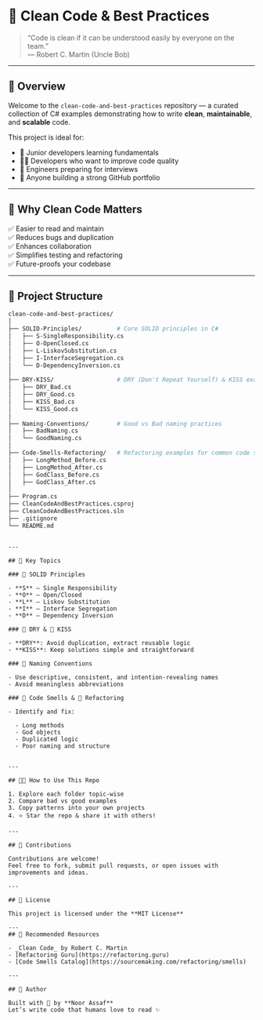 # 🧼 Clean Code & Best Practices

> “Code is clean if it can be understood easily by everyone on the team.”  
> — Robert C. Martin (Uncle Bob)

---

## 📘 Overview

Welcome to the `clean-code-and-best-practices` repository — a curated collection of C# examples demonstrating how to write **clean**, **maintainable**, and **scalable** code.

This project is ideal for:

- 🔰 Junior developers learning fundamentals
- 👨‍💻 Developers who want to improve code quality
- 🎯 Engineers preparing for interviews
- 💼 Anyone building a strong GitHub portfolio

---

## 🧠 Why Clean Code Matters

✅ Easier to read and maintain  
✅ Reduces bugs and duplication  
✅ Enhances collaboration  
✅ Simplifies testing and refactoring  
✅ Future-proofs your codebase

---

## 📂 Project Structure

```bash
clean-code-and-best-practices/
│
├── SOLID-Principles/          # Core SOLID principles in C#
│   ├── S-SingleResponsibility.cs
│   ├── O-OpenClosed.cs
│   ├── L-LiskovSubstitution.cs
│   ├── I-InterfaceSegregation.cs
│   └── D-DependencyInversion.cs
│
├── DRY-KISS/                  # DRY (Don't Repeat Yourself) & KISS examples
│   ├── DRY_Bad.cs
│   ├── DRY_Good.cs
│   ├── KISS_Bad.cs
│   └── KISS_Good.cs
│
├── Naming-Conventions/        # Good vs Bad naming practices
│   ├── BadNaming.cs
│   └── GoodNaming.cs
│
├── Code-Smells-Refactoring/   # Refactoring examples for common code smells
│   ├── LongMethod_Before.cs
│   ├── LongMethod_After.cs
│   ├── GodClass_Before.cs
│   ├── GodClass_After.cs
│
├── Program.cs
├── CleanCodeAndBestPractices.csproj
├── CleanCodeAndBestPractices.sln
├── .gitignore
└── README.md
```

```

---

## 🔑 Key Topics

### 🔷 SOLID Principles

- **S** – Single Responsibility
- **O** – Open/Closed
- **L** – Liskov Substitution
- **I** – Interface Segregation
- **D** – Dependency Inversion

### 🔁 DRY & 🧠 KISS

- **DRY**: Avoid duplication, extract reusable logic
- **KISS**: Keep solutions simple and straightforward

### 🧾 Naming Conventions

- Use descriptive, consistent, and intention-revealing names
- Avoid meaningless abbreviations

### 🚨 Code Smells & 🔧 Refactoring

- Identify and fix:

  - Long methods
  - God objects
  - Duplicated logic
  - Poor naming and structure


---

## 👨‍💻 How to Use This Repo

1. Explore each folder topic-wise
2. Compare bad vs good examples
3. Copy patterns into your own projects
4. ⭐ Star the repo & share it with others!

---

## 🤝 Contributions

Contributions are welcome!
Feel free to fork, submit pull requests, or open issues with improvements and ideas.

---

## 📄 License

This project is licensed under the **MIT License** 

---
## 🔗 Recommended Resources

- _Clean Code_ by Robert C. Martin
- [Refactoring Guru](https://refactoring.guru)
- [Code Smells Catalog](https://sourcemaking.com/refactoring/smells)

---

## 🚀 Author

Built with 💙 by **Noor Assaf**
Let’s write code that humans love to read ✨
```
